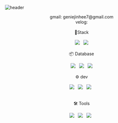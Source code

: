 ![header](https://capsule-render.vercel.app/api?type=wave&&color=auto&height=150&section=header&text=&fontSize=90)

<div align='center'>
gmail: geniejinhee7@gmail.com<br>
velog: 
</div>
<br>



<div align='center'> 🔧Stack<br><br>
 <img src="https://img.shields.io/badge/JavaScript-F7DF1E?style=for-the-badge&logo=JavaScript&logoColor=black">&nbsp&nbsp
 <img src="https://img.shields.io/badge/TypeScript-3178C6?style=for-the-badge&logo=TypeScript&logoColor=white"> 
</div><br>

<div align='center'> 📦 Database<br><br>
  <img src="https://img.shields.io/badge/MySQL-4479A1?style=for-the-badge&logo=MySQL&logoColor=white">&nbsp&nbsp
  <img src="https://img.shields.io/badge/MongoDB-47A248?style=for-the-badge&logo=MongoDB&logoColor=white">&nbsp&nbsp
  <img src="https://img.shields.io/badge/Redis-DC382D?style=for-the-badge&logo=Redis&logoColor=white">
</div><br>
  
<div align='center'> ⚙️ dev<br><br>
  <img src="https://img.shields.io/badge/Docker-2496ED?style=for-the-badge&logo=Docker&logoColor=white">&nbsp&nbsp
  <img src="https://img.shields.io/badge/Google Cloud-4285F4?style=for-the-badge&logo=Google Cloud&logoColor=white">&nbsp&nbsp
  <img src="https://img.shields.io/badge/Kubernetes-326CE5?style=for-the-badge&logo=Kubernetes&logoColor=white">&nbsp&nbsp
</div><br><br>

<div align='center'> 🛠 Tools<br><br>
  <img src="https://img.shields.io/badge/GraphQL-E10098?style=for-the-badge&logo=GraphQL&logoColor=white">&nbsp&nbsp
  <img src="https://img.shields.io/badge/Swagger-85EA2D?style=for-the-badge&logo=Swagger&logoColor=white">&nbsp&nbsp
  <img src="https://img.shields.io/badge/NestJS-E0234E?style=for-the-badge&logo=NestJS&logoColor=white">&nbsp&nbsp
</div><br><br>

